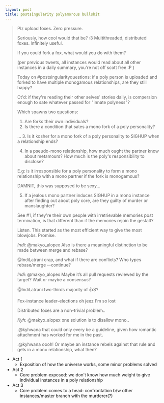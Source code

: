 ```yaml
---
layout: post
title: postsingularity polyamorous bullshit
---
```


> Plz upload foxes.  Zero pressure.
>
> Seriously, how cool would that be? :3  Multithreaded, distributed foxes.  Infinitely useful.
>
> If you could fork a fox, what would you do with them?
>
> (per previous tweets, all instances would read about all other instances in a daily summary, you're not off scott free :P )
>
> Today on #postsingularityquestions: if a poly person is uploaded and forked to have multiple monogamous relationships, are they still happy?
>
> Ct'd: if they're reading their other selves' stories daily, is compersion enough to sate whatever passed for "innate polyness"?
>
> Which spawns two questions:
> 1. Are forks their own individuals?
> 2. Is there a condition that sates a mono fork of a poly personality?
>
> ... 3. Is it kosher for a mono fork of a poly personality to SIGHUP when a relationship ends?
>
> 4. In a pseudo-mono relationship, how much ought the partner know about metamours? How much is the poly's responsibility to disclose?
>
> E.g: is it irresponsible for a poly personality to form a mono relationship with a mono partner if the fork is monogamous?
>
> DAMNIT, this was supposed to be sexy...
>
> 5. If a jealous mono partner induces SIGHUP in a mono instance after finding out about poly core, are they guilty of murder or manslaughter?
>
> See #1, if they're their own people with irretrievable memories post termination, is that different than if the memories rejoin the gestalt?
>
> Listen.
> This started as the most efficient way to give the most blowjobs. Promise.
>
> *Indi:* @makyo_alopex Also is there a meaningful distinction to be made between merge and rebase?
>
> @IndiLatrani crap, and what if there are conflicts? Who types rebase/merge --continue?
>
> *Indi:* @makyo_alopex Maybe it’s all pull requests reviewed by the target? Wait or maybe a consensus?
>
> @IndiLatrani two-thirds majority of :+1:S?
>
> Fox-instance leader-elections oh jeez I'm so lost
>
> Distributed foxes are a non-trivial problem..
>
> *Kyh:* @makyo_alopex one solution is to disallow mono..
>
> .@kyhwana that could only every be a guideline, given how romantic attachment has worked for me in the past.
>
> .@kyhwana oooh! Or maybe an instance rebels against that rule and gets in a mono relationship, what then?


* Act 1
    * Exposition of how the universe works, some minor problems solved
* Act 2
    * Core problem exposed: we don't know how much weight to give individual instances in a poly relationship
* Act 3
    * Core problem comes to a head: confrontation b/w other instances/master branch with the murderer(?)

